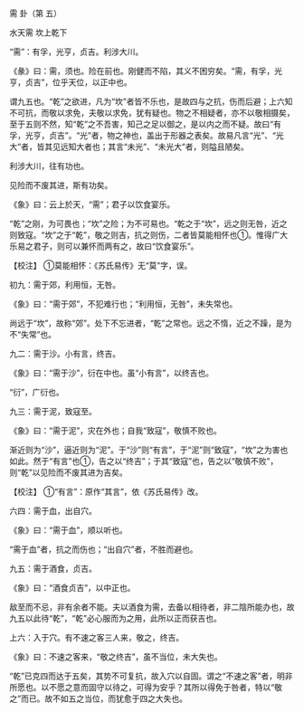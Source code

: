 需 卦（第 五）

水天需 坎上乾下 

“需”：有孚，光亨，贞吉。利涉大川。

《彖》曰：需，须也。险在前也。刚健而不陷，其义不困穷矣。“需，有孚，光亨，贞吉”，位乎天位，以正中也。

谓九五也。“乾”之欲进，凡为“坎”者皆不乐也，是故四与之抗，伤而后避；上六知不可抗，而敬以求免，夫敬以求免，犹有疑也。物之不相疑者，亦不以敬相摄矣，至于五则不然，知“乾”之不吾害，知己之足以御之，是以内之而不疑。故曰“有孚，光亨，贞吉”。“光”者，物之神也，盖出于形器之表矣。故易凡言“光”、“光大”者，皆其见远知大者也；其言“未光”、“未光大”者，则隘且陋矣。

利涉大川，往有功也。

见险而不废其进，斯有功矣。

《象》曰：云上於天，“需”；君子以饮食宴乐。

“乾”之刚，为可畏也；“坎”之险；为不可易也。“乾之于“坎”，远之则无咎，近之则致寇。“坎”之于“乾”，敬之则吉，抗之则伤，二者皆莫能相怀也①。惟得广大乐易之君子，则可以兼怀而两有之，故曰“饮食宴乐”。

【校注】 ①莫能相怀：《苏氏易传》无“莫”字，误。

初九：需于郊，利用恒，无咎。

《象》曰：“需于郊”，不犯难行也；“利用恒，无咎”，未失常也。

尚远于“坎”，故称“郊”。处下不忘进者，“乾”之常也。远之不惰，近之不躁，是为不“失常”也。

九二：需于沙。小有言，终吉。

《象》曰：“需于沙”，衍在中也。虽“小有言”，以终吉也。

“衍”，广衍也。

九三：需于泥，致寇至。

《象》曰：“需于泥”，灾在外也；自我“致寇”，敬慎不败也。

渐近则为“沙”，逼近则为“泥”。于“沙”则“有言”，于“泥”则“致寇”，“坎”之为害也如此。然于“有言”也①，告之以“终吉”；于其“致寇”也，告之以“敬慎不败”，则“乾”以见险而不废其进为吉矣。

【校注】 ①“有言”：原作“其言”，依《苏氏易传》改。

六四：需于血，出自穴。

《象》曰：“需于血”，顺以听也。

“需于血”者，抗之而伤也；“出自穴”者，不胜而避也。

九五：需于酒食，贞吉。

《象》曰：“酒食贞吉”，以中正也。

敌至而不忌，非有余者不能。夫以酒食为需，去备以相待者，非二陰所能办也，故九五以此待“乾”，“乾”必心服而为之用，此所以正而获吉也。

上六：入于穴。有不速之客三人来，敬之，终吉。

《象》曰：不速之客来，“敬之终吉”，虽不当位，未大失也。

“乾”已克四而达于五矣，其势不可复抗，故入穴以自固。谓之“不速之客”者，明非所愿也。以不愿之意而固守以待之，可得为安乎？其所以得免于咎者，特以“敬之”而已。故不如五之当位，而犹愈于四之大失也。

